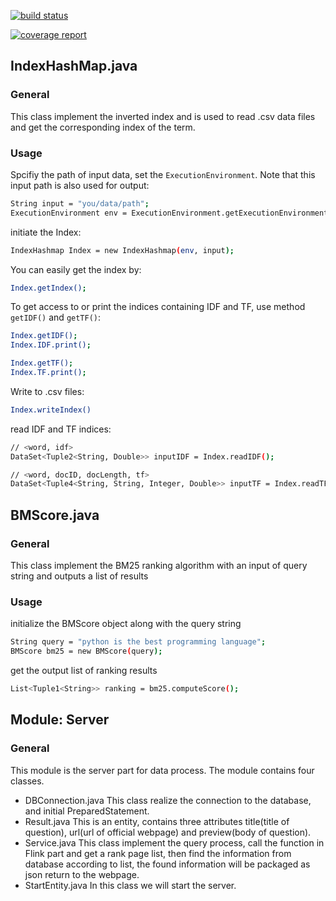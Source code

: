 [![build status](https://gitlab.cip.ifi.lmu.de/Innovationslabor_Big_Data_Science/sose17-eagle-eye/badges/master/build.svg)](https://gitlab.cip.ifi.lmu.de/schmolls/BigDataStarterProject/commits/master)

[![coverage report](https://gitlab.cip.ifi.lmu.de/Innovationslabor_Big_Data_Science/sose17-eagle-eye/badges/master/coverage.svg)](https://gitlab.cip.ifi.lmu.de/schmolls/BigDataStarterProject/commits/master)

## IndexHashMap.java
### General
This class implement the inverted index and is used to read .csv data files and get the corresponding index of the term.
### Usage
Spcifiy the path of input data, set the `ExecutionEnvironment`. Note that this input path is also used for output:
```sh
String input = "you/data/path";
ExecutionEnvironment env = ExecutionEnvironment.getExecutionEnvironment();
```
initiate the Index:
```sh
IndexHashmap Index = new IndexHashmap(env, input);
```
You can easily get the index by:
```sh
Index.getIndex();
```
To get access to or print the indices containing IDF and TF, use method `getIDF()` and `getTF()`:
```sh
Index.getIDF();
Index.IDF.print();

Index.getTF();
Index.TF.print();
```
Write to .csv files:
```sh
Index.writeIndex()
```
read IDF and TF indices:
```sh
// <word, idf>
DataSet<Tuple2<String, Double>> inputIDF = Index.readIDF();

// <word, docID, docLength, tf>
DataSet<Tuple4<String, String, Integer, Double>> inputTF = Index.readTF();
```

## BMScore.java
### General
This class implement the BM25 ranking algorithm with an input of query string and outputs a list of results
### Usage
initialize the BMScore object along with the query string
```sh
String query = "python is the best programming language";
BMScore bm25 = new BMScore(query);
```
get the output list of ranking results
```sh
List<Tuple1<String>> ranking = bm25.computeScore();
```

## Module: Server
### General
This module is the server part for data process. The module contains four classes.
* DBConnection.java
This class realize the connection to the database, and initial PreparedStatement.
* Result.java
This is an entity, contains three attributes title(title of question), url(url of official webpage) and preview(body of question).
* Service.java
This class implement the query process, call the function in Flink part and get a rank page list, then find the information from database according to list, the found  information will be packaged as json return to the  webpage.
* StartEntity.java
In this class we will start the server.

